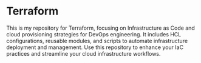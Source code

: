 # Terraform
This is my repository for Terraform, focusing on Infrastructure as Code and cloud provisioning strategies for DevOps engineering. It includes HCL configurations, reusable modules, and scripts to automate infrastructure deployment and management. Use this repository to enhance your IaC practices and streamline your cloud infrastructure workflows.
